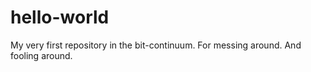 # hello-world
My very first repository in the bit-continuum. For messing around. And fooling around.
